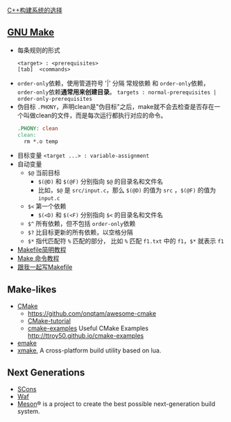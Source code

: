 [C++构建系统的选择](https://www.jianshu.com/p/31bf731fec22)


## [GNU Make](https://www.gnu.org/software/make/manual/)
- 每条规则的形式
  ```
  <target> : <prerequisites> 
  [tab]  <commands>
  ```
- `order-only`依赖，使用管道符号 '|' 分隔 常规依赖 和 `order-only`依赖，`order-only`依赖**通常用来创建目录**。
  `targets : normal-prerequisites | order-only-prerequisites` 
- 伪目标 `.PHONY`，声明clean是"伪目标"之后，make就不会去检查是否存在一个叫做clean的文件，而是每次运行都执行对应的命令。
  ```makefile
  .PHONY: clean
  clean:
  	rm *.o temp
  ```
- 目标变量 `<target ...> : variable-assignment`
- 自动变量
  - `$@` 当前目标
    - `$(@D)` 和 `$(@F)` 分别指向 `$@` 的目录名和文件名
    - 比如，`$@` 是 `src/input.c`，那么 `$(@D)` 的值为 `src` ，`$(@F)` 的值为 `input.c`
  - `$<` 第一个依赖
    - `$(<D)` 和 `$(<F)` 分别指向 `$<` 的目录名和文件名
  - `$^` 所有依赖，但不包括 `order-only`依赖
  - `$?` 比目标更新的所有依赖，以空格分隔
  - `$*` 指代匹配符 `%` 匹配的部分， 比如 `%` 匹配 `f1.txt` 中的 `f1`，`$*` 就表示 `f1`
- [Makefile简明教程](https://fanzheng.org/archives/43)
- [Make 命令教程](http://www.ruanyifeng.com/blog/2015/02/make.html)
- [跟我一起写Makefile](https://github.com/seisman/how-to-write-makefile)



## Make-likes
- [CMake](https://cmake.org/)
  - https://github.com/onqtam/awesome-cmake
  - [CMake-tutorial](https://github.com/Campanula/CMake-tutorial)
  - [cmake-examples](https://github.com/ttroy50/cmake-examples) Useful CMake Examples http://ttroy50.github.io/cmake-examples
- [emake](https://github.com/skywind3000/emake)
- [xmake](https://github.com/xmake-io/xmake), A cross-platform build utility based on lua.



## Next Generations
- [SCons](https://github.com/SCons/scons)
- [Waf](https://waf.io)
- [Meson](https://github.com/mesonbuild/meson)® is a project to create the best possible next-generation build system.

